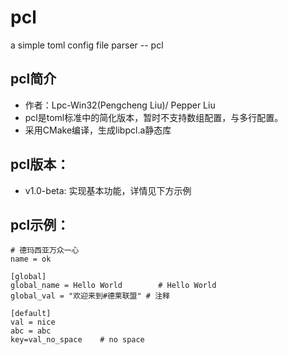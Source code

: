 # pcl
a simple toml config file parser -- pcl

## pcl简介

- 作者：Lpc-Win32(Pengcheng Liu)/ Pepper Liu
- pcl是toml标准中的简化版本，暂时不支持数组配置，与多行配置。
- 采用CMake编译，生成libpcl.a静态库

## pcl版本：

- v1.0-beta: 实现基本功能，详情见下方示例

## pcl示例：

```
# 德玛西亚万众一心
name = ok

[global]
global_name = Hello World        # Hello World
global_val = "欢迎来到#德莱联盟" # 注释

[default]
val = nice
abc = abc
key=val_no_space    # no space
```
